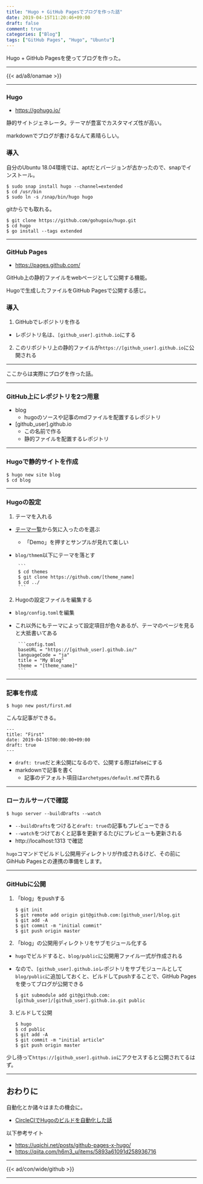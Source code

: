 ```yaml
---
title: "Hugo + GitHub Pagesでブログを作った話"
date: 2019-04-15T11:20:46+09:00
draft: false
comment: true
categories: ["Blog"]
tags: ["GitHub Pages", "Hugo", "Ubuntu"]
---
```


Hugo + GitHub Pagesを使ってブログを作った。

<!--more-->

---

{{< ad/a8/onamae >}}

---

### Hugo

- https://gohugo.io/

静的サイトジェネレータ。テーマが豊富でカスタマイズ性が高い。

markdownでブログが書けるなんて素晴らしい。

### 導入

自分のUbuntu 18.04環境では、aptだとバージョンが古かったので、snapでインストール。

```
$ sudo snap install hugo --channel=extended
$ cd /usr/bin
$ sudo ln -s /snap/bin/hugo hugo
```

gitからでも取れる。

```
$ git clone https://github.com/gohugoio/hugo.git
$ cd hugo
$ go install --tags extended
```

---

### GitHub Pages

- https://pages.github.com/

GitHub上の静的ファイルをwebページとして公開する機能。

Hugoで生成したファイルをGitHub Pagesで公開する感じ。

### 導入

1. GitHubでレポジトリを作る
 - レポジトリ名は、`[github_user].github.io`にする
2. このリポジトリ上の静的ファイルが`https://[github_user].github.io`に公開される

---

ここからは実際にブログを作った話。

---

### GitHub上にレポジトリを2つ用意
 - blog
     - hugoのソースや記事のmdファイルを配置するレポジトリ
 - [github_user].github.io
     - この名前で作る
     - 静的ファイルを配置するレポジトリ

---

### Hugoで静的サイトを作成

```
$ hugo new site blog
$ cd blog
```

---

### Hugoの設定

1. テーマを入れる
 - [テーマ一覧](https://themes.gohugo.io/)から気に入ったのを選ぶ
     - 「Demo」を押すとサンプルが見れて楽しい
 - `blog/thmem`以下にテーマを落とす

        ```
        $ cd themes
        $ git clone https://github.com/[theme_name]
        $ cd ../
        ```

2. Hugoの設定ファイルを編集する
 - `blog/config.toml`を編集
 - これ以外にもテーマによって設定項目が色々あるが、テーマのページを見ると大抵書いてある

        ```config.toml
        baseURL = "https://[github_user].github.io/"
        languageCode = "ja"
        title = "My Blog"
        theme = "[theme_name]"
        ```

---

### 記事を作成

```
$ hugo new post/first.md
```

こんな記事ができる。

```
---
title: "First"
date: 2019-04-15T00:00:00+09:00
draft: true
---
```

 - `draft: true`だと未公開になるので、公開する際はfalseにする
 - markdownで記事を書く
     - 記事のデフォルト項目は`archetypes/default.md`で弄れる

---

### ローカルサーバで確認

```
$ hugo server --buildDrafts --watch
```

 - `--buildDrafts`をつけると`draft: true`の記事もプレビューできる
 - `--watch`をつけておくと記事を更新するたびにプレビューも更新される
 - http://localhost:1313 で確認

 `hugo`コマンドでビルドし公開用ディレクトリが作成されるけど、その前にGihHub Pagesとの連携の準備をします。

 ---

### GitHubに公開

1. 「blog」をpushする

    ```
    $ git init
    $ git remote add origin git@github.com:[github_user]/blog.git
    $ git add -A
    $ git commit -m "initial commit"
    $ git push origin master
    ```

2. 「blog」の公開用ディレクトリをサブモジュール化する
 - `hugo`でビルドすると、`blog/public`に公開用ファイル一式が作成される
 - なので、`[github_user].github.io`レポジトリをサブモジュールとして`blog/public`に追加しておくと、ビルドしてpushすることで、GitHub Pagesを使ってブログが公開できる

    ```
    $ git submodule add git@github.com:[github_user]/[github_user].github.io.git public
    ```

3. ビルドして公開

    ```
    $ hugo
    $ cd public
    $ git add -A
    $ git commit -m "initial article"
    $ git push origin master
    ```

少し待って`https://[github_user].github.io`にアクセスすると公開されてるはず。

---

## おわりに

自動化とか諸々はまたの機会に。

 - [CircleCIでHugoのビルドを自動化した話](https://www.ted027.com/post/circleci)

以下参考サイト

- https://uqichi.net/posts/github-pages-x-hugo/
- https://qiita.com/h6m3_u/items/5893a61091d258936716

---

{{< ad/con/wide/github >}}

---
